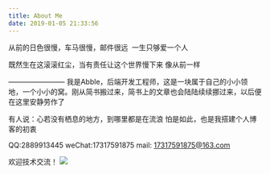 ```yaml
---
title: About Me
date: 2019-01-05 21:33:56
---
```


从前的日色很慢，车马很慢，邮件很远 
一生只够爱一个人

既然生在这滚滚红尘，当有责任让这个世界慢下来
像从前一样

————————
我是Abble，后端开发工程师，这是一块属于自己的小小领地，一个小小的窝。刚从简书搬过来，简书上的文章也会陆陆续续挪过来，以后便在这里安静劳作了

有人说：心若没有栖息的地方，到哪里都是在流浪
怕是如此，也是我搭建个人博客的初衷

QQ:2889913445
weChat:17317591875
mail: 17317591875@163.com

欢迎技术交流！
![](/images/Abble.png)








